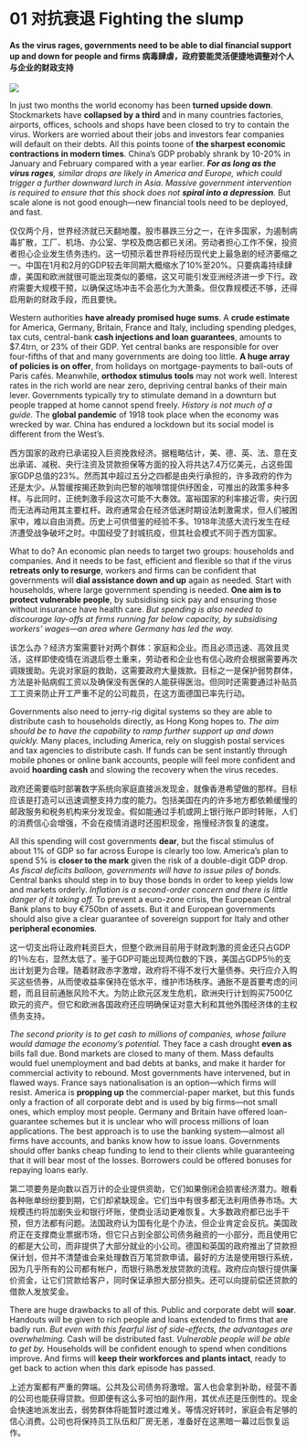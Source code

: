 # 01 对抗衰退 Fighting the slump 

#### As the virus rages, governments need to be able to dial financial support up and down for people and firms 病毒肆虐，政府要能灵活便捷地调整对个人与企业的财政支持

![](media/15853695074966/15853750353092.jpg)

In just two months the world economy has been **turned upside down**. Stockmarkets have **collapsed by a third** and in many countries factories, airports, offices, schools and shops have been closed to try to contain the virus. Workers are worried about their jobs and investors fear companies will default on their debts. All this points toone of **the sharpest economic contractions in modern times**. China’s GDP probably shrank by 10-20% in January and February compared with a year earlier. _**For as long as the virus rages**, similar drops are likely in America and Europe, which could trigger a further downward lurch in Asia._ _Massive government intervention is required to ensure that this shock does not **spiral into a depression**._ But scale alone is not good enough—new financial tools need to be deployed, and fast.

仅仅两个月，世界经济就已天翻地覆。股市暴跌三分之一，在许多国家，为遏制病毒扩散，工厂、机场、办公室、学校及商店都已关闭。劳动者担心工作不保，投资者担心企业发生债务违约。这一切预示着世界将经历现代史上最急剧的经济萎缩之一。中国在1月和2月的GDP较去年同期大概缩水了10%至20%。只要病毒持续肆虐，美国和欧洲就很可能出现类似的萎缩，这又可能引发亚洲经济进一步下行。政府需要大规模干预，以确保这场冲击不会恶化为大萧条。但仅靠规模还不够，还得启用新的财政手段，而且要快。

Western authorities **have already promised huge sums**. A **crude estimate** for America, Germany, Britain, France and Italy, including spending pledges, tax cuts, central-bank **cash injections and loan guarantees**, amounts to $7.4trn, or 23% of their GDP. Yet central banks are responsible for over four-fifths of that and many governments are doing too little. **A huge array of policies is on offer**, from holidays on mortgage-payments to bail-outs of Paris cafés. Meanwhile, **orthodox stimulus tools** may not work well. Interest rates in the rich world are near zero, depriving central banks of their main lever. Governments typically try to stimulate demand in a downturn but people trapped at home cannot spend freely. _History is not much of a guide._ The **global pandemic** of 1918 took place when the economy was wrecked by war. China has endured a lockdown but its social model is different from the West’s.

西方国家的政府已承诺投入巨资挽救经济。据粗略估计，美、德、英、法、意在支出承诺、减税、央行注资及贷款担保等方面的投入将共达7.4万亿美元，占这些国家GDP总值的23%。然而其中超过五分之四都是由央行承担的，许多政府的作为还是太少。从暂缓按揭还款到向巴黎的咖啡馆提供纾困金，可推出的政策多种多样。与此同时，正统刺激手段这次可能不大奏效。富裕国家的利率接近零，央行因而无法再动用其主要杠杆。政府通常会在经济低迷时期设法刺激需求，但人们被困家中，难以自由消费。历史上可供借鉴的经验不多。1918年流感大流行发生在经济遭受战争破坏之时。中国经受了封城抗疫，但其社会模式不同于西方国家。

What to do? An economic plan needs to target two groups: households and companies. And it needs to be fast, efficient and flexible so that if the virus **retreats only to resurge**, workers and firms can be confident that governments will **dial assistance down and up** again as needed. Start with households, where large government spending is needed. **One aim is to protect vulnerable people**, by subsidising sick pay and ensuring those without insurance have health care. _But spending is also needed to discourage lay-offs at firms running far below capacity, by subsidising workers’ wages—an area where Germany has led the way._

该怎么办？经济方案需要针对两个群体：家庭和企业。而且必须迅速、高效且灵活，这样即使疫情在消退后卷土重来，劳动者和企业也有信心政府会根据需要再次调拨援助。先说对家庭的救助，这需要政府大量拨款。目标之一是保护弱势群体，方法是补贴病假工资以及确保没有医保的人能获得医治。但同时还需要通过补贴员工工资来防止开工严重不足的公司裁员，在这方面德国已率先行动。

Governments also need to jerry-rig digital systems so they are able to distribute cash to households directly, as Hong Kong hopes to. _The aim should be to have the capability to ramp further support up and down quickly._ Many places, including America, rely on sluggish postal services and tax agencies to distribute cash. If funds can be sent instantly through mobile phones or online bank accounts, people will feel more confident and avoid **hoarding cash** and slowing the recovery when the virus recedes.

政府还需要临时部署数字系统向家庭直接派发现金，就像香港希望做的那样。目标应该是打造可以迅速调整支持力度的能力。包括美国在内的许多地方都依赖缓慢的邮政服务和税务机构来分发现金。假如能通过手机或网上银行账户即时转账，人们的消费信心会增强，不会在疫情消退时还囤积现金，拖慢经济恢复的速度。

All this spending will cost governments **dear**, but the fiscal stimulus of about 1% of GDP so far across Europe is clearly too low. America’s plan to spend 5% is **closer to the mark** given the risk of a double-digit GDP drop. _As fiscal deficits balloon, governments will have to issue piles of bonds._ Central banks should step in to buy those bonds in order to keep yields low and markets orderly. _Inflation is a second-order concern and there is little danger of it taking off._ To prevent a euro-zone crisis, the European Central Bank plans to buy €750bn of assets. But it and European governments should also give a clear guarantee of sovereign support for Italy and other **peripheral economies**.

这一切支出将让政府耗资巨大，但整个欧洲目前用于财政刺激的资金还只占GDP的1％左右，显然太低了。鉴于GDP可能出现两位数的下跌，美国占GDP5％的支出计划更为合理。随着财政赤字激增，政府将不得不发行大量债券。央行应介入购买这些债券，从而使收益率保持在低水平，维护市场秩序。通胀不是首要考虑的问题，而且目前通胀风险不大。为防止欧元区发生危机，欧洲央行计划购买7500亿欧元的资产。但它和欧洲各国政府还应明确保证对意大利和其他外围经济体的主权债务支持。

_The second priority is to get cash to millions of companies, whose failure would damage the economy’s potential._ They face a cash drought **even as** bills fall due. Bond markets are closed to many of them. Mass defaults would fuel unemployment and bad debts at banks, and make it harder for commercial activity to rebound. Most governments have intervened, but in flawed ways. France says nationalisation is an option—which firms will resist. America is **propping up** the commercial-paper market, but this funds only a fraction of all corporate debt and is used by big firms—not small ones, which employ most people. Germany and Britain have offered loan-guarantee schemes but it is unclear who will process millions of loan applications. The best approach is to use the banking system—almost all firms have accounts, and banks know how to issue loans. Governments should offer banks cheap funding to lend to their clients while guaranteeing that it will bear most of the losses. Borrowers could be offered bonuses for repaying loans early.

第二项要务是向数以百万计的企业提供资助，它们如果倒闭会损害经济潜力。眼看各种账单纷纷要到期，它们却紧缺现金。它们当中有很多都无法利用债券市场。大规模违约将加剧失业和银行坏账，使商业活动更难恢复。大多数政府都已出手干预，但方法都有问题。法国政府认为国有化是个办法，但企业肯定会反抗。美国政府正在支撑商业票据市场，但它只占到全部公司债务融资的一小部分，而且使用它的都是大公司，而非提供了大部分就业的小公司。德国和英国的政府推出了贷款担保计划，但并不清楚谁会来处理数百万笔贷款申请。最好的方法是使用银行系统，因为几乎所有的公司都有帐户，而银行熟悉发放贷款的流程。政府应向银行提供廉价资金，让它们贷款给客户，同时保证承担大部分损失。还可以向提前偿还贷款的借款人发放奖金。

There are huge drawbacks to all of this. Public and corporate debt will **soar**. Handouts will be given to rich people and loans extended to firms that are badly run. _But even with this fearful list of side-effects, the advantages are overwhelming._ Cash will be distributed fast. _Vulnerable people will be able to get by._ Households will be confident enough to spend when conditions improve. And firms will **keep their workforces and plants intact**, ready to get back to action when this dark episode has passed.

上述方案都有严重的弊端。公共及公司债务将激增。富人也会拿到补助，经营不善的公司也能获得贷款。但即便有这么多可怕的副作用，其优点还是压倒性的。现金会快速地派发出去，弱势群体将能暂时渡过难关。等情况好转时，家庭会有足够的信心消费。公司也将保持员工队伍和厂房无恙，准备好在这黑暗一幕过后恢复运作。


 
 